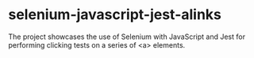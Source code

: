# selenium-javascript-jest-alinks
The project showcases the use of Selenium with JavaScript and Jest for performing clicking tests on a series of &lt;a> elements.
